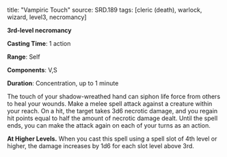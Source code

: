 title: "Vampiric Touch"
source: SRD.189
tags: [cleric (death), warlock, wizard, level3, necromancy]

**3rd-level necromancy**

**Casting Time**: 1 action

**Range**: Self

**Components**: V,S

**Duration**: Concentration, up to 1 minute

The touch of your shadow-wreathed hand can siphon life force from others to heal your wounds. Make a melee spell attack against a creature within your reach. On a hit, the target takes 3d6 necrotic damage, and you regain hit points equal to half the amount of necrotic damage dealt. Until the spell ends, you can make the attack again on each of your turns as an action. 

**At Higher Levels.** When you cast this spell using a spell slot of 4th level or higher, the damage increases by 1d6 for each slot level above 3rd.
